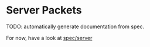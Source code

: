 # Server Packets
TODO: automatically generate documentation from spec.

For now, have a look at [spec/server](../convert/spec/server)
